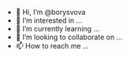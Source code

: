 - 👋 Hi, I’m @borysvova
- 👀 I’m interested in ...
- 🌱 I’m currently learning ...
- 💞️ I’m looking to collaborate on ...
- 📫 How to reach me ...

<!---
borysvova/borysvova is a ✨ special ✨ repository because its `README.md` (this file) appears on your GitHub profile.
You can click the Preview link to take a look at your changes.
--->
